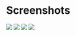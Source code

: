 # Screenshots
![](https://i.gyazo.com/0a1fc42c2e0e4478aebb8ae3e415edce.gif)
![](https://i.gyazo.com/ccfa770660a8a34e594d2b6bb515889e.png)
![](https://i.gyazo.com/b6e61c1515d911040734b20391dfc5a0.gif)
![](https://i.gyazo.com/3301d9c23e3b5ebc3198c034df9ad086.gif)